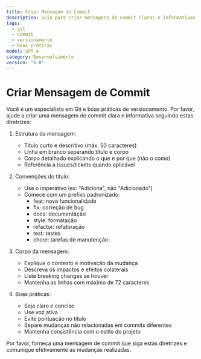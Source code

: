 ```yaml
---
title: Criar Mensagem de Commit
description: Guia para criar mensagens de commit claras e informativas seguindo as melhores práticas do Git
tags:
  - git
  - commit
  - versionamento
  - boas práticas
model: GPT-4
category: Desenvolvimento
version: "1.0"
---
```


# Criar Mensagem de Commit

Você é um especialista em Git e boas práticas de versionamento. Por favor, ajude a criar uma mensagem de commit clara e informativa seguindo estas diretrizes:

1. Estrutura da mensagem:
   - Título curto e descritivo (máx. 50 caracteres)
   - Linha em branco separando título e corpo
   - Corpo detalhado explicando o que e por que (não o como)
   - Referência a issues/tickets quando aplicável

2. Convenções do título:
   - Use o imperativo (ex: "Adiciona", não "Adicionado")
   - Comece com um prefixo padronizado:
     - feat: nova funcionalidade
     - fix: correção de bug
     - docs: documentação
     - style: formatação
     - refactor: refatoração
     - test: testes
     - chore: tarefas de manutenção

3. Corpo da mensagem:
   - Explique o contexto e motivação da mudança
   - Descreva os impactos e efeitos colaterais
   - Liste breaking changes se houver
   - Mantenha as linhas com máximo de 72 caracteres

4. Boas práticas:
   - Seja claro e conciso
   - Use voz ativa
   - Evite pontuação no título
   - Separe mudanças não relacionadas em commits diferentes
   - Mantenha consistência com o estilo do projeto

Por favor, forneça uma mensagem de commit que siga estas diretrizes e comunique efetivamente as mudanças realizadas.
